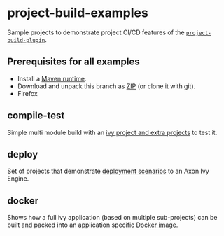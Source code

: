# project-build-examples
Sample projects to demonstrate project CI/CD features of the [`project-build-plugin`](http://axonivy.github.io/project-build-plugin/snapshot).

## Prerequisites for all examples
- Install a [Maven runtime](https://maven.apache.org/install.html).
- Download and unpack this branch as [ZIP](https://github.com/axonivy/project-build-examples/archive/master.zip) (or clone it with git).
- Firefox

## compile-test
Simple multi module build with an [ivy project and extra projects](compile-test) to test it.

## deploy
Set of projects that demonstrate [deployment scenarios](deploy) to an Axon Ivy Engine.
## docker
Shows how a full ivy application (based on multiple sub-projects) can be built and packed into an application specific [Docker image](docker).
